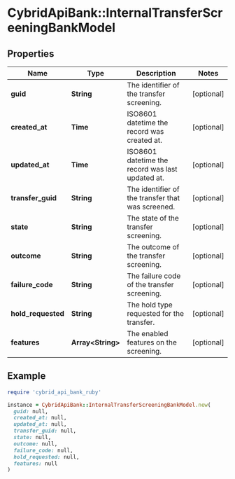# CybridApiBank::InternalTransferScreeningBankModel

## Properties

| Name | Type | Description | Notes |
| ---- | ---- | ----------- | ----- |
| **guid** | **String** | The identifier of the transfer screening. | [optional] |
| **created_at** | **Time** | ISO8601 datetime the record was created at. | [optional] |
| **updated_at** | **Time** | ISO8601 datetime the record was last updated at. | [optional] |
| **transfer_guid** | **String** | The identifier of the transfer that was screened. | [optional] |
| **state** | **String** | The state of the transfer screening. | [optional] |
| **outcome** | **String** | The outcome of the transfer screening. | [optional] |
| **failure_code** | **String** | The failure code of the transfer screening. | [optional] |
| **hold_requested** | **String** | The hold type requested for the transfer. | [optional] |
| **features** | **Array&lt;String&gt;** | The enabled features on the screening. | [optional] |

## Example

```ruby
require 'cybrid_api_bank_ruby'

instance = CybridApiBank::InternalTransferScreeningBankModel.new(
  guid: null,
  created_at: null,
  updated_at: null,
  transfer_guid: null,
  state: null,
  outcome: null,
  failure_code: null,
  hold_requested: null,
  features: null
)
```


